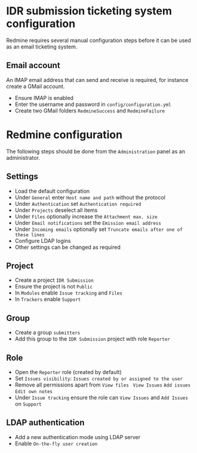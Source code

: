 # IDR submission ticketing system configuration

Redmine requires several manual configuration steps before it can be used as an email ticketing system.

## Email account
An IMAP email address that can send and receive is required, for instance create a GMail account.
- Ensure IMAP is enabled
- Enter the username and password in `config/configuration.yml`
- Create two GMail folders `RedmineSuccess` and `RedmineFailure`

# Redmine configuration

The following steps should be done from the `Administration` panel as an administrator.

## Settings
- Load the default configuration
- Under `General` enter `Host name and path` without the protocol
- Under `Authentication` set `Authentication required`
- Under `Projects` deselect all items
- Under `Files` optionally increase the `Attachment max. size`
- Under `Email notifications` set the `Emission email address`
- Under `Incoming emails` optionally set `Truncate emails after one of these lines`
- Configure LDAP logins
- Other settings can be changed as required

## Project
- Create a project `IDR Submission`
- Ensure the project is not `Public`
- In `Modules` enable `Issue tracking` and `Files`
- In `Trackers` enable `Support`

## Group
- Create a group `submitters`
- Add this group to the `IDR Submission` project with role `Reporter`

## Role
- Open the `Reporter` role (created by default)
- Set `Issues visibility`: `Issues created by or assigned to the user`
- Remove all permissions apart from `View files ` `View Issues` `Add issues` `Edit own notes`
- Under `Issue tracking` ensure the role can `View Issues` and `Add Issues` on `Support`

## LDAP authentication
- Add a new authentication mode using LDAP server
- Enable `On-the-fly user creation`
